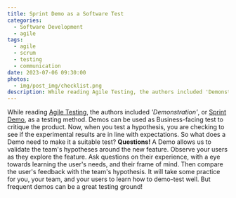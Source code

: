 ```yaml
---
title: Sprint Demo as a Software Test
categories:
  - Software Development
  - agile
tags:
  - agile
  - scrum
  - testing
  - communication
date: 2023-07-06 09:30:00
photos: 
  - img/post_img/checklist.png
description: While reading Agile Testing, the authors included 'Demonstration' as a testing method. But what does a Demo need to make it a suitable test?
---
```

While reading [Agile Testing](https://www.amazon.com/gp/product/0321534468/), the authors included *'Demonstration'*, or [Sprint Demo](https://scrumguides.org/scrum-guide.html#sprint-review), as a testing method. Demos can be used as Business-facing test to critique the product. Now, when you test a hypothesis, you are checking to see if the experimental results are in line with expectations. So what does a Demo need to make it a suitable test? **Questions!** A Demo allows us to validate the team's hypotheses around the new feature. Observe your users as they explore the feature. Ask questions on their experience, with a eye towards learning the user's needs, and their frame of mind. Then compare the user's feedback with the team's hypothesis. It will take some practice for you, your team, and your users to learn how to demo-test well. But frequent demos can be a great testing ground!
